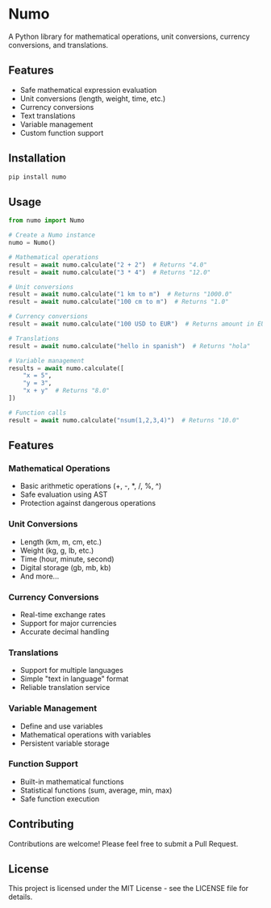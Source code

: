 # Numo

A Python library for mathematical operations, unit conversions, currency conversions, and translations.

## Features

- Safe mathematical expression evaluation
- Unit conversions (length, weight, time, etc.)
- Currency conversions
- Text translations
- Variable management
- Custom function support

## Installation

```bash
pip install numo
```

## Usage

```python
from numo import Numo

# Create a Numo instance
numo = Numo()

# Mathematical operations
result = await numo.calculate("2 + 2")  # Returns "4.0"
result = await numo.calculate("3 * 4")  # Returns "12.0"

# Unit conversions
result = await numo.calculate("1 km to m")  # Returns "1000.0"
result = await numo.calculate("100 cm to m")  # Returns "1.0"

# Currency conversions
result = await numo.calculate("100 USD to EUR")  # Returns amount in EUR

# Translations
result = await numo.calculate("hello in spanish")  # Returns "hola"

# Variable management
results = await numo.calculate([
    "x = 5",
    "y = 3",
    "x + y"  # Returns "8.0"
])

# Function calls
result = await numo.calculate("nsum(1,2,3,4)")  # Returns "10.0"
```

## Features

### Mathematical Operations
- Basic arithmetic operations (+, -, *, /, %, ^)
- Safe evaluation using AST
- Protection against dangerous operations

### Unit Conversions
- Length (km, m, cm, etc.)
- Weight (kg, g, lb, etc.)
- Time (hour, minute, second)
- Digital storage (gb, mb, kb)
- And more...

### Currency Conversions
- Real-time exchange rates
- Support for major currencies
- Accurate decimal handling

### Translations
- Support for multiple languages
- Simple "text in language" format
- Reliable translation service

### Variable Management
- Define and use variables
- Mathematical operations with variables
- Persistent variable storage

### Function Support
- Built-in mathematical functions
- Statistical functions (sum, average, min, max)
- Safe function execution

## Contributing

Contributions are welcome! Please feel free to submit a Pull Request.

## License

This project is licensed under the MIT License - see the LICENSE file for details.
